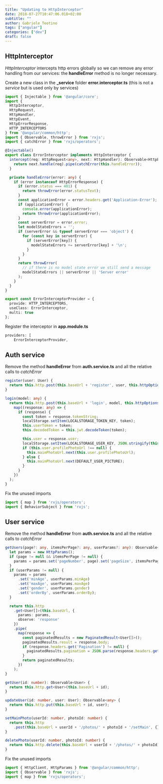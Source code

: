 ```yaml
---
title: "Updating to HttpInterceptor"
date: 2018-07-27T10:47:06.018+02:00
subtitle: ""
author: Gabriele Teotino
tags: ["angular"]
categories: ["dev"]
draft: false
---
```


<!--more-->

## HttpInterceptor

*HttpInterceptor* intercepts http errors globally so we can remove any error handling from our services: the **handleError** method is no longer necessary.

Create a new class in the **_service** folder **error.interceptor.ts** (this is not a *service* but is used only by services)

```typescript
import { Injectable } from '@angular/core';
import {
  HttpInterceptor,
  HttpRequest,
  HttpHandler,
  HttpEvent,
  HttpErrorResponse,
  HTTP_INTERCEPTORS
} from '@angular/common/http';
import { Observable, throwError } from 'rxjs';
import { catchError } from 'rxjs/operators';

@Injectable()
export class ErrorInterceptor implements HttpInterceptor {
  intercept(req: HttpRequest<any>, next: HttpHandler): Observable<HttpEvent<any>> {
    return next.handle(req).pipe(catchError(this.handleError));
  }

  private handleError(error: any) {
    if (error instanceof HttpErrorResponse) {
      if (error.status === 401) {
        return throwError(error.statusText);
      }
      const applicationError = error.headers.get('Application-Error');
      if (applicationError) {
        console.error(applicationError);
        return throwError(applicationError);
      }
      const serverError = error.error;
      let modelStateErrors = '';
      if (serverError && typeof serverError === 'object') {
        for (const key in serverError) {
          if (serverError[key]) {
            modelStateErrors += serverError[key] + '\n';
          }
        }
      }
      return throwError(
        // if there is no model state error we still send a message
        modelStateErrors || serverError || 'Server error'
      );
    }
  }
}

export const ErrorInterceptorProvider = {
  provide: HTTP_INTERCEPTORS,
  useClass: ErrorInterceptor,
  multi: true
};
```

Register the interceptor in **app.module.ts**

```typescript
providers: [
    ErrorInterceptorProvider,
```


## Auth service

Remove the method **handleError** from **auth.service.ts** and all the relative calls to *catchError*

```typescript
register(user: User) {
  return this.http.post(this.baseUrl + 'register', user, this.httpOptions());
}

login(model: any) {
  return this.http.post(this.baseUrl + 'login', model, this.httpOptions()).pipe(
    map((response: any) => {
      if (response) {
        const token = response.tokenString;
        localStorage.setItem(LOCALSTORAGE_TOKEN_KEY, token);
        this.userToken = token;
        this.decodedToken = this.jwt.decodeToken(token);

        this.user = response.user;
        localStorage.setItem(LOCALSTORAGE_USER_KEY, JSON.stringify(this.user));
        if (this.user.profilePhotoUrl !== null) {
          this.mainPhotoUrl.next(this.user.profilePhotoUrl);
        } else {
          this.mainPhotoUrl.next(DEFAULT_USER_PICTURE);
        }
      }
    })
  );
}
```

Fix the unused imports

```typescript
import { map } from 'rxjs/operators';
import { BehaviorSubject } from 'rxjs';
```

## User service

Remove the method **handleError** from **auth.service.ts** and all the relative calls to *catchError*

```typescript
getUsers(page?: any, itemsPerPage?: any, userParams?: any): Observable<PaginatedResult<User[]>> {
  let params = new HttpParams();
  if (page != null && itemsPerPage != null) {
    params = params.set('pageNumber', page).set('pageSize', itemsPerPage);
  }
  if (userParams != null) {
    params = params
      .set('minAge', userParams.minAge)
      .set('maxAge', userParams.maxAge)
      .set('gender', userParams.gender)
      .set('orderBy', userParams.orderBy);
  }

  return this.http
    .get<User[]>(this.baseUrl, {
      params: params,
      observe: 'response'
    })
    .pipe(
      map(response => {
        const paginatedResults = new PaginatedResult<User[]>();
        paginatedResults.result = response.body;
        if (response.headers.get('Pagination') != null) {
          paginatedResults.pagination = JSON.parse(response.headers.get('Pagination'));
        }
        return paginatedResults;
      })
    );
}

getUser(id: number): Observable<User> {
  return this.http.get<User>(this.baseUrl + id);
}

updateUser(id: number, user: User): Observable<any> {
  return this.http.put(this.baseUrl + id, user);
}

setMainPhoto(userId: number, photoId: number) {
  return this.http
    .post(this.baseUrl + userId + '/photos/' + photoId + '/setMain', {});
}

deletePhoto(userId: number, photoId: number) {
  return this.http.delete(this.baseUrl + userId + '/photos/' + photoId);
}
```

Fix the unused imports

```typescript
import { HttpClient, HttpParams } from '@angular/common/http';
import { Observable } from 'rxjs';
import { map } from 'rxjs/operators';
```
